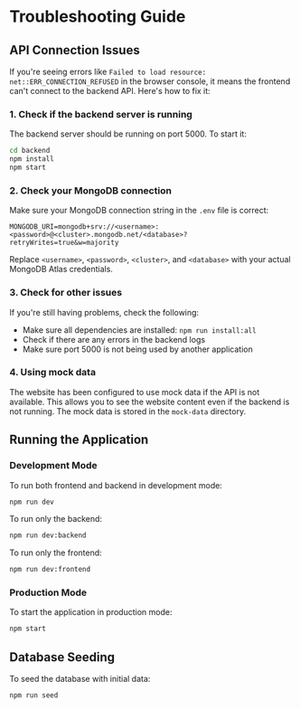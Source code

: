 # Troubleshooting Guide

## API Connection Issues

If you're seeing errors like `Failed to load resource: net::ERR_CONNECTION_REFUSED` in the browser console, it means the frontend can't connect to the backend API. Here's how to fix it:

### 1. Check if the backend server is running

The backend server should be running on port 5000. To start it:

```bash
cd backend
npm install
npm start
```

### 2. Check your MongoDB connection

Make sure your MongoDB connection string in the `.env` file is correct:

```
MONGODB_URI=mongodb+srv://<username>:<password>@<cluster>.mongodb.net/<database>?retryWrites=true&w=majority
```

Replace `<username>`, `<password>`, `<cluster>`, and `<database>` with your actual MongoDB Atlas credentials.

### 3. Check for other issues

If you're still having problems, check the following:

- Make sure all dependencies are installed: `npm run install:all`
- Check if there are any errors in the backend logs
- Make sure port 5000 is not being used by another application

### 4. Using mock data

The website has been configured to use mock data if the API is not available. This allows you to see the website content even if the backend is not running. The mock data is stored in the `mock-data` directory.

## Running the Application

### Development Mode

To run both frontend and backend in development mode:

```bash
npm run dev
```

To run only the backend:

```bash
npm run dev:backend
```

To run only the frontend:

```bash
npm run dev:frontend
```

### Production Mode

To start the application in production mode:

```bash
npm start
```

## Database Seeding

To seed the database with initial data:

```bash
npm run seed
```
